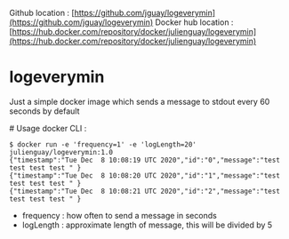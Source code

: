Github location : [https://github.com/jguay/logeverymin](https://github.com/jguay/logeverymin)
Docker hub location : [https://hub.docker.com/repository/docker/julienguay/logeverymin](https://hub.docker.com/repository/docker/julienguay/logeverymin)

# logeverymin
Just a simple docker image which sends a message to stdout every 60 seconds by default

# Usage
docker CLI :
```
$ docker run -e 'frequency=1' -e 'logLength=20' julienguay/logeverymin:1.0
{"timestamp":"Tue Dec  8 10:08:19 UTC 2020","id":"0","message":"test test test test " }
{"timestamp":"Tue Dec  8 10:08:20 UTC 2020","id":"1","message":"test test test test " }
{"timestamp":"Tue Dec  8 10:08:21 UTC 2020","id":"2","message":"test test test test " }
```

- frequency : how often to send a message in seconds
- logLength : approximate length of message, this will be divided by 5